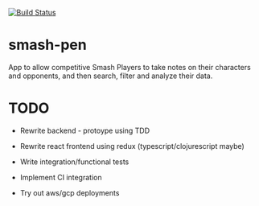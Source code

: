 [![Build Status](https://travis-ci.org/DeanIsseyegh/smash-pen.svg?branch=master)](https://travis-ci.org/DeanIsseyegh/smash-pen)

# smash-pen
App to allow competitive Smash Players to take notes on their characters and opponents, and then search, filter and analyze their data.

# TODO

* Rewrite backend - protoype using TDD

* Rewrite react frontend using redux (typescript/clojurescript maybe)

* Write integration/functional tests

* Implement CI integration

* Try out aws/gcp deployments

